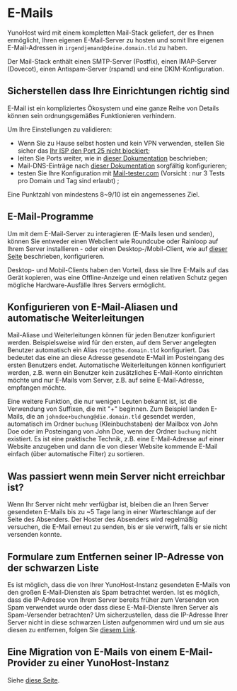 # E-Mails

YunoHost wird mit einem kompletten Mail-Stack geliefert, der es Ihnen ermöglicht, Ihren eigenen E-Mail-Server zu hosten und somit Ihre eigenen E-Mail-Adressen in ```irgendjemand@deine.domain.tld``` zu haben.

Der Mail-Stack enthält einen SMTP-Server (Postfix), einen IMAP-Server (Dovecot), einen Antispam-Server (rspamd) und eine DKIM-Konfiguration.

## Sicherstellen dass Ihre Einrichtungen richtig sind

E-Mail ist ein kompliziertes Ökosystem und eine ganze Reihe von Details können sein ordnungsgemäßes Funktionieren verhindern.

Um Ihre Einstellungen zu validieren:

- Wenn Sie zu Hause selbst hosten und kein VPN verwenden, stellen Sie sicher das [Ihr ISP den Port 25 nicht blockiert](https://yunohost.org/#/isp); 
- leiten Sie Ports weiter, wie in [dieser Dokumentation](https://yunohost.org/#/isp_box_config) beschrieben;
- Mail-DNS-Einträge nach [dieser Dokumentation](https://yunohost.org/#/dns_config) sorgfältig konfigurieren;
- testen Sie Ihre Konfiguration mit [Mail-tester.com](https://mail-tester.com/) (Vorsicht : nur 3 Tests pro Domain und Tag sind erlaubt) ;

Eine Punktzahl von mindestens 8~9/10 ist ein angemessenes Ziel.

## E-Mail-Programme

Um mit dem E-Mail-Server zu interagieren (E-Mails lesen und senden), können Sie entweder einen Webclient wie Roundcube oder Rainloop auf Ihrem Server installieren - oder einen Desktop-/Mobil-Client, wie auf [dieser Seite](https://yunohost.org/#/email_configure_client) beschrieben, konfigurieren.

Desktop- und Mobil-Clients haben den Vorteil, dass sie Ihre E-Mails auf das Gerät kopieren, was eine Offline-Anzeige und einen relativen Schutz gegen mögliche Hardware-Ausfälle Ihres Servers ermöglicht.

## Konfigurieren von E-Mail-Aliasen und automatische Weiterleitungen

Mail-Aliase und Weiterleitungen können für jeden Benutzer konfiguriert werden. Beispielsweise wird für den ersten,  auf dem Server angelegten Benutzer automatisch ein Alias ```root@the.domain.tld``` konfiguriert.  Das bedeutet das eine an diese Adresse gesendete E-Mail im Posteingang des ersten Benutzers endet. Automatische Weiterleitungen können konfiguriert werden, z.B. wenn ein Benutzer kein zusätzliches E-Mail-Konto einrichten möchte und nur E-Mails vom Server, z.B. auf seine E-Mail-Adresse, empfangen möchte.

Eine weitere Funktion, die nur wenigen Leuten bekannt ist, ist die Verwendung von Suffixen, die mit "+" beginnen. Zum Beispiel landen E-Mails, die an ```johndoe+buchung@die.domain.tld``` gesendet werden, automatisch im Ordner ```buchung``` (Kleinbuchstaben) der Mailbox von John Doe oder im Posteingang von John Doe, wenn der Ordner ```buchung``` nicht existiert. Es ist eine praktische Technik, z.B. eine E-Mail-Adresse auf einer Website anzugeben und dann die von dieser Website kommende E-Mail einfach (über automatische Filter) zu sortieren.

## Was passiert wenn mein Server nicht erreichbar ist?

Wenn Ihr Server nicht mehr verfügbar ist, bleiben die an Ihren Server gesendeten E-Mails bis zu ~5 Tage lang in einer Warteschlange auf der Seite des Absenders. Der Hoster des Absenders wird regelmäßig versuchen, die E-Mail erneut zu senden, bis er sie verwirft, falls er sie nicht versenden konnte.

## Formulare zum Entfernen seiner IP-Adresse von der schwarzen Liste

Es ist möglich, dass die von Ihrer YunoHost-Instanz gesendeten E-Mails von den großen E-Mail-Diensten als Spam betrachtet werden. Ist es möglich, dass die IP-Adresse von Ihrem Server bereits früher zum Versenden von Spam verwendet wurde oder dass diese E-Mail-Dienste Ihren Server als Spam-Versender betrachten? Um sicherzustellen, dass die IP-Adresse Ihrer Server nicht in diese schwarzen Listen aufgenommen wird und um sie aus diesen zu entfernen, folgen Sie [diesem Link](https://yunohost.org/#/blacklist_forms).

## Eine Migration von E-Mails von einem E-Mail-Provider zu einer YunoHost-Instanz

Siehe [diese Seite](https://yunohost.org/#/email_migration).


